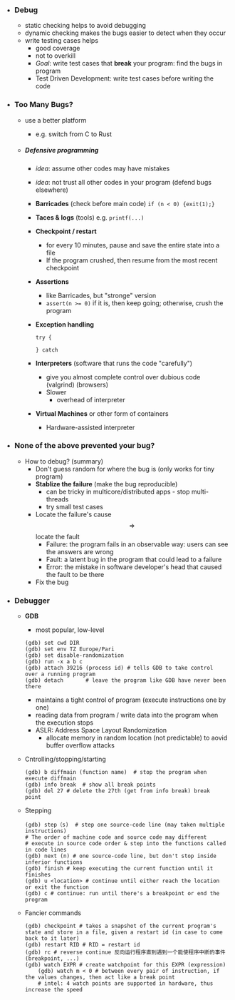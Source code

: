 * ### Debug

  * static checking helps to avoid debugging
  * dynamic checking makes the bugs easier to detect when they occur
  * write testing cases helps
    * good coverage
    * not to overkill
    * *Goal*: write test cases that **break** your program: find the bugs in program
    * Test Driven Development: write test cases before writing the code

* ### Too Many Bugs?

  * use a better platform

    * e.g. switch from C to Rust

  * ##### Defensive programming

    * *idea*: assume other codes may have mistakes

    * *idea*: not trust all other codes in your program (defend bugs elsewhere)

    * **Barricades** (check before main code)        `if (n < 0) {exit(1);}`

    * **Taces & logs**   (tools)              e.g. `printf(...)`

    * **Checkpoint / restart** 

      * for every 10 minutes, pause and save the entire state into a file
      * If the program crushed, then resume from the most recent checkpoint

    * **Assertions**

      * like Barricades, but "stronge" version
      * `assert(n >= 0)` if it is, then keep going; otherwise, crush the program

    * **Exception handling**

      ```{python}
      try {
        
      } catch 
      ```

    * **Interpreters** (software that runs the code "carefully")

      * give you almost complete control over dubious code (valgrind) (browsers)
      * Slower 
        * overhead of interpreter

    * **Virtual Machines** or other form of containers

      * Hardware-assisted interpreter

* ### None of the above prevented your bug?

  * How to debug? (summary)
    * Don't guess random for where the bug is   (only works for tiny program)
    * **Stablize the failure** (make the bug reproducible)
      * can be tricky in multicore/distributed apps - stop multi-threads
      * try small test cases
    * Locate the failure's cause $$\Rightarrow $$ locate the fault
      * Failure: the program fails in an observable way: users can see the answers are wrong
      * Fault: a latent bug in the program that could lead to a failure
      * Error: the mistake in software developer's head that caused the fault to be there
    * Fix the bug

* ### Debugger

  * **GDB**

    * most popular, low-level

    ```{shell}
    (gdb) set cwd DIR
    (gdb) set env TZ Europe/Pari
    (gdb) set disable-randomization
    (gdb) run -x a b c 
    (gdb) attach 39216 (process id) # tells GDB to take control over a running program
    (gdb) detach       # leave the program like GDB have never been there
    ```

    * maintains a tight control of program (execute instructions one by one)
    * reading data from program / write data into the program when the execution stops
    * ASLR: Address Space Layout Randomization
      * allocate memory in random location (not predictable) to aovid buffer overflow attacks
    
  * Cntrolling/stopping/starting

    ```shell
    (gdb) b diffmain (function name)  # stop the program when execute diffmain
    (gdb) info break  # show all break points
    (gdb) del 27 # delete the 27th (get from info break) break point
    ```
  
  * Stepping

    ```shell
    (gdb) step（s)  # step one source-code line (may taken multiple instructions)
    # The order of machine code and source code may different 
    # execute in source code order & step into the functions called in code lines
    (gdb) next (n) # one source-code line, but don't stop inside inferior functions
    (gdb) finish # keep executing the current function until it finishes
    (gdb) u <location> # continue until either reach the location or exit the function
    (gdb) c # continue: run until there's a breakpoint or end the program
    ```
  
  * Fancier commands

    ```shell
    (gdb) checkpoint # takes a snapshot of the current program's state and store in a file, given a restart id (in case to come back to it later)
    (gdb) restart RID # RID = restart id
    (gdb) rc # reverse continue 反向运行程序直到遇到一个能使程序中断的事件 (breakpoint, ...)
    (gdb) watch EXPR # create watchpoint for this EXPR (expression)
    	(gdb) watch m < 0 # between every pair of instruction, if the values changes, then act like a break point
    	# intel: 4 watch points are supported in hardware, thus increase the speed
    ```
  

